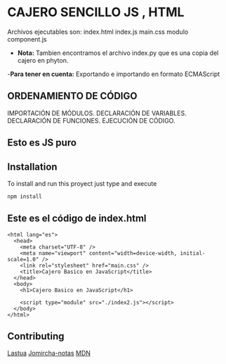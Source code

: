 # CAJERO SENCILLO JS , HTML

Archivos ejecutables son:
index.html
index.js
main.css
modulo component.js

- **Nota:**
  Tambien encontramos el archivo index.py que es una copia del cajero en phyton.

-**Para tener en cuenta:**
Exportando e importando en formato ECMAScript

## ORDENAMIENTO DE CÓDIGO

IMPORTACIÓN DE MÓDULOS.
DECLARACIÓN DE VARIABLES.
DECLARACIÓN DE FUNCIONES.
EJECUCIÓN DE CÓDIGO.

## Esto es JS puro

## Installation

To install and run this proyect just type and execute

```bash
npm install
```

## Este es el código de index.html

```<!DOCTYPE html>
<html lang="es">
  <head>
    <meta charset="UTF-8" />
    <meta name="viewport" content="width=device-width, initial-scale=1.0" />
    <link rel="stylesheet" href="main.css" />
    <title>Cajero Basico en JavaScript</title>
  </head>
  <body>
    <h1>Cajero Basico en JavaScript</h1>

    <script type="module" src="./index2.js"></script>
  </body>
</html>
```

## Contributing

[Lastua](http://github.com/pluisfer)
[Jomircha-notas](https://jonmircha.com/ecmascript#qu%C3%A9-es)
[MDN](https://developer.mozilla.org/es/docs/Web/JavaScript/Guide/Modules)
